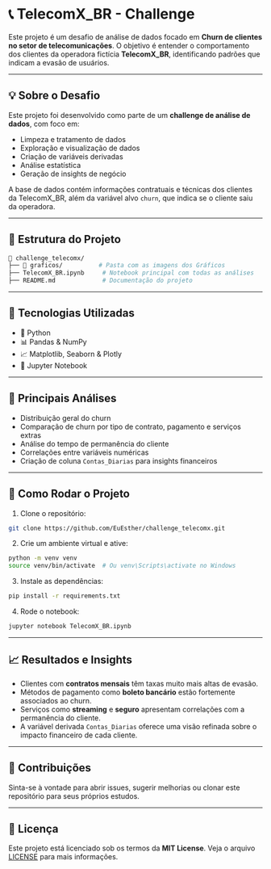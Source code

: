 # 📞 TelecomX_BR - Challenge

Este projeto é um desafio de análise de dados focado em **Churn de clientes no setor de telecomunicações**. O objetivo é entender o comportamento dos clientes da operadora fictícia **TelecomX_BR**, identificando padrões que indicam a evasão de usuários.

---

## 💡 Sobre o Desafio

Este projeto foi desenvolvido como parte de um **challenge de análise de dados**, com foco em:

- Limpeza e tratamento de dados
- Exploração e visualização de dados
- Criação de variáveis derivadas
- Análise estatística
- Geração de insights de negócio

A base de dados contém informações contratuais e técnicas dos clientes da TelecomX_BR, além da variável alvo `churn`, que indica se o cliente saiu da operadora.

---

## 📂 Estrutura do Projeto

```bash
📁 challenge_telecomx/
├── 📁 graficos/          # Pasta com as imagens dos Gráficos 
├── TelecomX_BR.ipynb     # Notebook principal com todas as análises
├── README.md             # Documentação do projeto
````

---

## 🔧 Tecnologias Utilizadas

* 🐍 Python
* 📊 Pandas & NumPy
* 📈 Matplotlib, Seaborn & Plotly
* 📘 Jupyter Notebook

---

## 📌 Principais Análises

* Distribuição geral do churn
* Comparação de churn por tipo de contrato, pagamento e serviços extras
* Análise do tempo de permanência do cliente
* Correlações entre variáveis numéricas
* Criação de coluna `Contas_Diarias` para insights financeiros

---

## 🚀 Como Rodar o Projeto

1. Clone o repositório:

```bash
git clone https://github.com/EuEsther/challenge_telecomx.git
```

2. Crie um ambiente virtual e ative:

```bash
python -m venv venv
source venv/bin/activate  # Ou venv\Scripts\activate no Windows
```

3. Instale as dependências:

```bash
pip install -r requirements.txt
```

4. Rode o notebook:

```bash
jupyter notebook TelecomX_BR.ipynb
```

---

## 📈 Resultados e Insights

* Clientes com **contratos mensais** têm taxas muito mais altas de evasão.
* Métodos de pagamento como **boleto bancário** estão fortemente associados ao churn.
* Serviços como **streaming** e **seguro** apresentam correlações com a permanência do cliente.
* A variável derivada `Contas_Diarias` oferece uma visão refinada sobre o impacto financeiro de cada cliente.

---

## 🤝 Contribuições

Sinta-se à vontade para abrir issues, sugerir melhorias ou clonar este repositório para seus próprios estudos.

---

## 📝 Licença

Este projeto está licenciado sob os termos da **MIT License**.
Veja o arquivo [LICENSE](./LICENSE) para mais informações.
